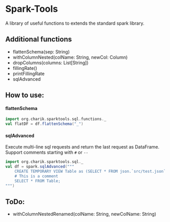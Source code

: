 # Spark-Tools
A library of useful functions to extends the standard spark library.

## Additional functions

+ flattenSchema(sep: String)
+ withColumnNested(colName: String, newCol: Column)
+ dropColumns(columns: List[String])
+ fillingRate()
+ printFillingRate
+ sqlAdvanced


## How to use:

#### flattenSchema
```scala
import org.charik.sparktools.sql.functions._
val flatDF = df.flattenSchema("_")
```


#### sqlAdvanced
Execute multi-line sql requests and return the last request as DataFrame.
Support comments starting with `#` or `--`
```scala
import org.charik.sparktools.sql._
val df = spark.sqlAdvanced("""  
    CREATE TEMPORARY VIEW Table as (SELECT * FROM json.`src/test.json` );
    # This is a comment
    SELECT * FROM Table;
""")
```

## ToDo:

+ withColumnNestedRenamed(colName: String, newColName: String)